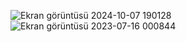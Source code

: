 ![Ekran görüntüsü 2024-10-07 190128](https://github.com/user-attachments/assets/a8b139d6-8af7-4c60-9a66-cd71947f7dae)
![Ekran görüntüsü 2023-07-16 000844](https://github.com/user-attachments/assets/264250f7-cef6-45e1-84f5-26288c67905d)
